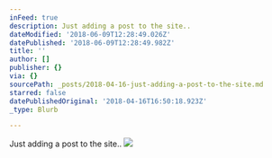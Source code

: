 ```yaml
---
inFeed: true
description: Just adding a post to the site..
dateModified: '2018-06-09T12:28:49.026Z'
datePublished: '2018-06-09T12:28:49.982Z'
title: ''
author: []
publisher: {}
via: {}
sourcePath: _posts/2018-04-16-just-adding-a-post-to-the-site.md
starred: false
datePublishedOriginal: '2018-04-16T16:50:18.923Z'
_type: Blurb

---
```

Just adding a post to the site..
![](https://the-grid-user-content.s3-us-west-2.amazonaws.com/864567b2-6fb1-4f52-b20e-14987d70631f.jpg)